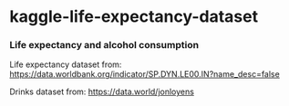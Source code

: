 # kaggle-life-expectancy-dataset

### Life expectancy and alcohol consumption

Life expectancy dataset from: 
https://data.worldbank.org/indicator/SP.DYN.LE00.IN?name_desc=false

Drinks dataset from:
https://data.world/jonloyens 
